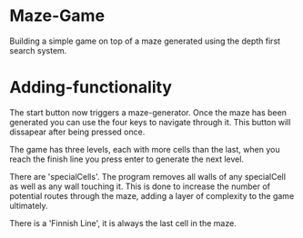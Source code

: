 # Maze-Game

Building a simple game on top of a maze generated using the depth first search system.

# Adding-functionality

The start button now triggers a maze-generator. Once the maze has been generated you can use the four keys to navigate through it.
This button will dissapear after being pressed once.

The game has three levels, each with more cells than the last, when you reach the finish line you press enter to generate the next level.

There are 'specialCells'. The program removes all walls of any specialCell as well as any wall touching it.
This is done to increase the number of potential routes through the maze, adding a layer of complexity to the game ultimately.

There is a 'Finnish Line', it is always the last cell in the maze.